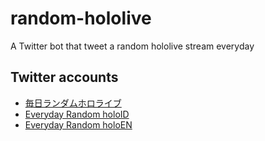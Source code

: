 # random-hololive
A Twitter bot that tweet a random hololive stream everyday

## Twitter accounts
- [毎日ランダムホロライブ](https://twitter.com/random_hololive)
- [Everyday Random holoID](https://twitter.com/random_holoID)
- [Everyday Random holoEN](https://twitter.com/random_holoEN)
